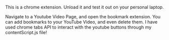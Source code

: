 This is a chrome extension. 
Unload it and test it out on your personal laptop. 

Navigate to a Youtube Video Page, and open the bookmark extension. 
You can add bookmarks to your YouTube Video, and even delete them. 
I have used chrome tabs API to interact with the youtube buttons through my contentScript.js file! 
